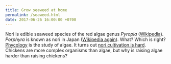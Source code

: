 ```yaml
---
title: Grow seaweed at home
permalink: /seaweed.html
date: 2017-06-26 16:00:00 +0700
---
```


Nori is edible seaweed species of the red algae genus _Pyropia_ ([Wikipedia](https://en.wikipedia.org/wiki/Nori)).
_Porphyra_ is known as nori in Japan
([Wikipedia again](https://en.wikipedia.org/wiki/Laver_(seaweed))).
What?
Which is right?
[Phycology](https://en.wikipedia.org/wiki/Phycology) is the study of algae.
It turns out [nori cultivation is hard](http://www.seaweed.ie/aquaculture/noricultivation.php).
Chickens are more complex organisms than algae,
but why is raising algae harder than raising chickens?
